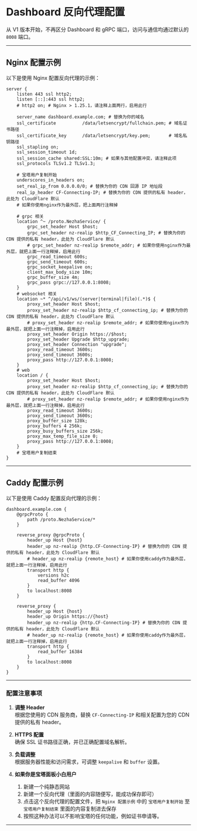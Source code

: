 # Dashboard 反向代理配置

从 V1 版本开始，不再区分 Dashboard 和 gRPC 端口，访问与通信均通过默认的 `8008` 端口。

---

## Nginx 配置示例

以下是使用 Nginx 配置反向代理的示例：


```nginx
server {
    listen 443 ssl http2;
    listen [::]:443 ssl http2;
    # http2 on; # Nginx > 1.25.1，请注释上面两行，启用此行

    server_name dashboard.example.com; # 替换为你的域名
    ssl_certificate          /data/letsencrypt/fullchain.pem; # 域名证书路径
    ssl_certificate_key      /data/letsencrypt/key.pem;       # 域名私钥路径
    ssl_stapling on;
    ssl_session_timeout 1d;
    ssl_session_cache shared:SSL:10m; # 如果与其他配置冲突，请注释此项
    ssl_protocols TLSv1.2 TLSv1.3;

    # 宝塔用户复制开始
    underscores_in_headers on;
    set_real_ip_from 0.0.0.0/0; # 替换为你的 CDN 回源 IP 地址段
    real_ip_header CF-Connecting-IP; # 替换为你的 CDN 提供的私有 header，此处为 CloudFlare 默认
    # 如果你使用nginx作为最外层，把上面两行注释掉

    # grpc 相关    
    location ^~ /proto.NezhaService/ {
        grpc_set_header Host $host;
        grpc_set_header nz-realip $http_CF_Connecting_IP; # 替换为你的 CDN 提供的私有 header，此处为 CloudFlare 默认
        # grpc_set_header nz-realip $remote_addr; # 如果你使用nginx作为最外层，就把上面一行注释掉，启用此行
        grpc_read_timeout 600s;
        grpc_send_timeout 600s;
        grpc_socket_keepalive on;
        client_max_body_size 10m;
        grpc_buffer_size 4m;
        grpc_pass grpc://127.0.0.1:8008;
    }
    # websocket 相关
    location ~* ^/api/v1/ws/(server|terminal|file)(.*)$ {
        proxy_set_header Host $host;
        proxy_set_header nz-realip $http_cf_connecting_ip; # 替换为你的 CDN 提供的私有 header，此处为 CloudFlare 默认
        # proxy_set_header nz-realip $remote_addr; # 如果你使用nginx作为最外层，就把上面一行注释掉，启用此行
        proxy_set_header Origin https://$host;
        proxy_set_header Upgrade $http_upgrade;
        proxy_set_header Connection "upgrade";
        proxy_read_timeout 3600s;
        proxy_send_timeout 3600s;
        proxy_pass http://127.0.0.1:8008;
    }
    # web
    location / {
        proxy_set_header Host $host;
        proxy_set_header nz-realip $http_cf_connecting_ip; # 替换为你的 CDN 提供的私有 header，此处为 CloudFlare 默认
        # proxy_set_header nz-realip $remote_addr; # 如果你使用nginx作为最外层，就把上面一行注释掉，启用此行
        proxy_read_timeout 3600s;
        proxy_send_timeout 3600s;
        proxy_buffer_size 128k;
        proxy_buffers 4 256k;
        proxy_busy_buffers_size 256k;
        proxy_max_temp_file_size 0;
        proxy_pass http://127.0.0.1:8008;
    }
    # 宝塔用户复制结束
}

```

---

## Caddy 配置示例

以下是使用 Caddy 配置反向代理的示例：

```caddy
dashboard.example.com {
    @grpcProto {
        path /proto.NezhaService/*
    }

    reverse_proxy @grpcProto {
        header_up Host {host}
        header_up nz-realip {http.CF-Connecting-IP} # 替换为你的 CDN 提供的私有 header，此处为 CloudFlare 默认
        # header_up nz-realip {remote_host} # 如果你使用caddy作为最外层，就把上面一行注释掉，启用此行
        transport http {
            versions h2c
            read_buffer 4096
        }
        to localhost:8008
    }

    reverse_proxy {
        header_up Host {host}
        header_up Origin https://{host}
        header_up nz-realip {http.CF-Connecting-IP} # 替换为你的 CDN 提供的私有 header，此处为 CloudFlare 默认
        # header_up nz-realip {remote_host} # 如果你使用caddy作为最外层，就把上面一行注释掉，启用此行
        transport http {
            read_buffer 16384
        }
        to localhost:8008
    }
}
```

---

### 配置注意事项

1. **调整 Header**  
   根据您使用的 CDN 服务商，替换 `CF-Connecting-IP` 和相关配置为您的 CDN 提供的私有 header。

2. **HTTPS 配置**  
   确保 SSL 证书路径正确，并已正确配置域名解析。

3. **负载调整**  
   根据服务器性能和访问需求，可调整 `keepalive` 和 `buffer` 设置。

5. **如果你是宝塔面板小白用户**
    1. 新建一个纯静态网站
    2. 新建一个反向代理（里面的内容随便写，能成功保存即可）
    3. 点击这个反向代理的配置文件，把 `Nginx 配置示例` 中的 `宝塔用户复制开始` 至 `宝塔用户复制结束` 里面的内容复制进去保存
    4. 按照这种办法可以不影响宝塔的任何功能，例如证书申请等。
---
